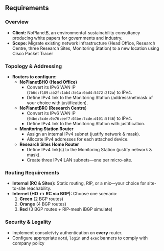 ## Requirements

### Overview
- **Client:** NoPlanetB, an environmental-sustainability consultancy producing white papers for governments and industry.  
- **Scope:** Migrate existing network infrastructure (Head Office, Research Centre, three Research Sites, Monitoring Station) to a new location using Cisco Packet Tracer

### Topology & Addressing
- **Routers to configure:**  
  - **NoPlanetBHO (Head Office)**  
    - Convert its IPv6 WAN IP (`7b6c:f189:ab2f:1ab4:3e1a:0ad4:5472:2f2a`) to IPv4.  
    - Define IPv4 link to the Monitoring Station (address/netmask of your choice with justification).  
  - **NoPlanetBRC (Research Centre)**  
    - Convert its IPv6 WAN IP (`04be:5cde:0e76:eef7:04be:7cde:d101:5f46`) to IPv4.  
    - Define IPv4 link to the Monitoring Station with justification.  
  - **Monitoring Station Router**  
    - Assign an internal IPv4 subnet (justify network & mask).  
    - Allocate IPv4 addresses for each attached device.  
  - **Research Sites Home Router**  
    - Define IPv4 link(s) to the Monitoring Station (justify network & mask).  
    - Create three IPv4 LAN subnets—one per micro-site.

### Routing Requirements
- **Internal (RC & Sites):** Static routing, RIP, or a mix—your choice for site-to-site reachability.  
- **Internet (HO ↔ RC via BGP):** Choose one scenario:  
  1. **Green** (2 BGP routes)  
  2. **Orange** (4 BGP routes)  
  3. **Red** (3 BGP routes + RIP-mesh iBGP simulate)

### Security & Legality
- Implement console/vty authentication on **every** router.  
- Configure appropriate `motd`, `login` and `exec` banners to comply with company policy


